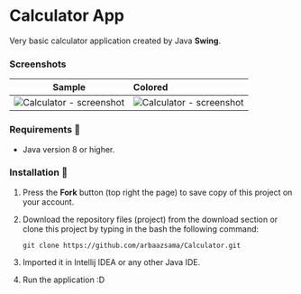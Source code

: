 # Calculator App
Very basic calculator application created by Java **Swing**. 


### Screenshots
Sample           |   Colored
:---------------------:|:-----------------
![Calculator - screenshot](C:\Users\ArbaazROG\Downloads) | ![Calculator - screenshot](C:\Users\ArbaazROG\Downloads)

### Requirements 🔧
* Java version 8 or higher.

### Installation 🔌
1. Press the **Fork** button (top right the page) to save copy of this project on your account.

2. Download the repository files (project) from the download section or clone this project by typing in the bash the following command:

       git clone https://github.com/arbaazsama/Calculator.git
3. Imported it in Intellij IDEA or any other Java IDE.
4. Run the application :D


